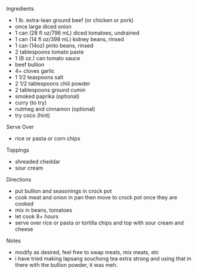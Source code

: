 Ingredients
* 1 lb. extra-lean ground beef (or chicken or pork)
* once large diced onion
* 1 can (28 fl oz/796 mL) diced tomatoes, undrained
* 1 can (14 fl oz/398 mL) kidney beans, rinsed
* 1 can (14oz) pinto beans, rinsed
* 2 tablespoons tomato paste
* 1 (8 oz.) can tomato sauce
* beef bullion
* 4+ cloves garlic
* 1 1/2 teaspoons salt
* 2 1/2 tablespoons chili powder
* 2 tablespoons ground cumin
* smoked paprika (optional)
* curry (to try)
* nutmeg and cinnamon (optional)
* try coco (hint)

Serve Over
* rice or pasta or corn chips

Toppings
* shreaded cheddar
* sour cream

Directions
* put bullion and seasonings in crock pot
* cook meat and onion in pan then move to crock pot once they are cooked
* mix in beans, tomatoes
* let cook 8+ hours
* serve over rice or pasta or tortilla chips and top with sour cream and cheese

Notes
* modify as desired, feel free to swap meats, mix meats, etc
* i have tried making lapsang souchong tea extra strong and using that in there with the bullion powder, it was meh.
